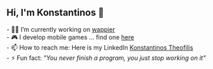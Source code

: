 ## Hi, I'm Konstantinos 👋 

<p>
- 👨‍💻 I’m currently working on <a href='https://wappier.com/'>wappier</a> <br/>
- 🎮 I develop mobile games ... find one <a href='https://play.google.com/store/apps/details?id=com.KonstantinosTheofilis.Nohandshakesplease'>here</a> <br/>
- 📫 How to reach me: </b> Here is my LinkedIn <a href='https://www.linkedin.com/in/konstantinos-theofilis-770396144/'> Konstantinos Theofilis </a><br/>
- ⚡ Fun fact: <i>"You never finish a program, you just stop working on it"</i> <br/>
</p>

<!--
</br>
<summary> Github Stats: </summary>
<img src='https://github-readme-stats.vercel.app/api?username=kostantinostheo&theme=calm&show_icons=true&include_all_commits=true'/>

<summary> Most used languages: </summary>
<img src='https://github-readme-stats.vercel.app/api/top-langs/?username=kostantinostheo&layout=compact&langs_count=8'/>



<!--
**kostantinostheo/kostantinostheo** is a ✨ _special_ ✨ repository because its `README.md` (this file) appears on your GitHub profile.

Here are some ideas to get you started:

- 🔭 I’m currently working on ...
- 🌱 I’m currently learning ...
- 👯 I’m looking to collaborate on ...
- 🤔 I’m looking for help with ...
- 💬 Ask me about ...
- 📫 How to reach me: ...
- 😄 Pronouns: ...
- ⚡ Fun fact: ...
-->
